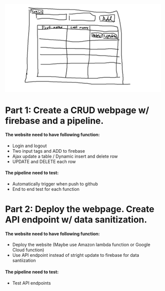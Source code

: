 ![webpage view](/readme.img/basic_view.jpg)

# Part 1: Create a CRUD webpage w/ firebase and a pipeline.

#### The website need to have following function:
  - Login and logout
  - Two input tags and ADD to firebase
  - Ajax update a table / Dynamic insert and delete row
  - UPDATE and DELETE each row

#### The pipeline need to test:
  - Automatically trigger when push to github
  - End to end test for each function

# Part 2: Deploy the webpage. Create API endpoint w/ data sanitization.

#### The website need to have following function:
  - Deploy the website (Maybe use Amazon lambda function or Google Cloud function)
  - Use API endpoint instead of stright update to firebase for data santiization 

#### The pipeline need to test:
 - Test API endpoints

